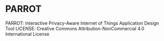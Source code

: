 # PARROT
PARROT: Interactive Privacy-Aware Internet of Things Application Design Tool
LICENSE: Creative Commons Attribution-NonCommercial 4.0 International License
